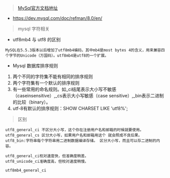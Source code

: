 > [MySql官方文档地址](https://dev.mysql.com/doc/refman/8.0/en/)

* https://dev.mysql.com/doc/refman/8.0/en/

> mysql 字符相关

* utf8mb4 与 utf8 的区别

```mysql
MySQL在5.5.3版本以后增加了utf8mb4编码，其中mb4是most bytes 4的含义，用来兼容四个字节的Unicode（万国码）。utf8mb4是utf8的一个扩展。
```

* Mysql 数据库排序规则

1. 两个不同的字符集不能有相同的排序规则
2. 两个字符集有一个默认的排序规则
3. 有一些常用的命名规则。如_ci结尾表示大小写不敏感（caseinsensitive）,_cs表示大小写敏感（case sensitive）,_bin表示二进制的比较（binary）。
4. utf-8有默认的排序规则：SHOW CHARSET LIKE 'utf8%';

> 区别

```mysql
utf8_general_ci 不区分大小写，这个你在注册用户名和邮箱的时候就要使用。
utf8_general_cs 区分大小写，如果用户名和邮箱用这个 就会照成不良后果。
utf8_bin:字符串每个字符串用二进制数据编译存储。 区分大小写，而且可以存二进制的内容。

utf8_general_ci校对速度快，但准确度稍差。
utf8_unicode_ci准确度高，但校对速度稍慢。

utf8mb4_general_ci
```